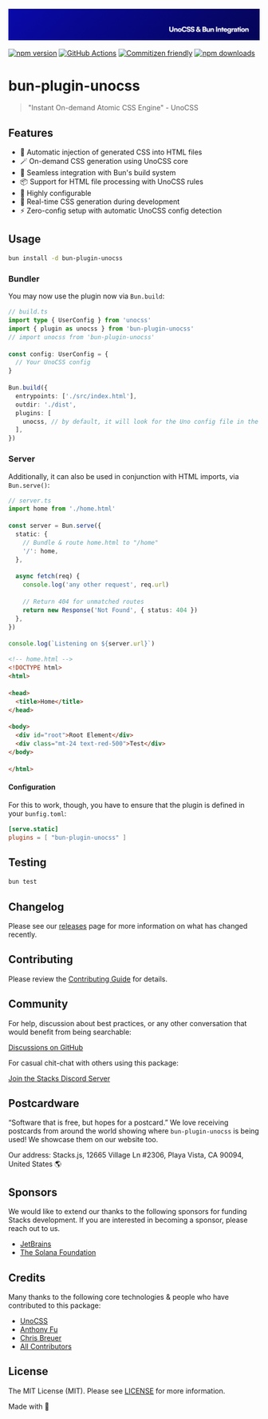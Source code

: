 ![Social Card of Bun Plugin unocss](https://github.com/stacksjs/bun-plugin-unocss/blob/main/.github/art/cover.jpg)

[![npm version][npm-version-src]][npm-version-href]
[![GitHub Actions][github-actions-src]][github-actions-href]
[![Commitizen friendly](https://img.shields.io/badge/commitizen-friendly-brightgreen.svg)](http://commitizen.github.io/cz-cli/)
[![npm downloads][npm-downloads-src]][npm-downloads-href]
<!-- [![Codecov][codecov-src]][codecov-href] -->

# bun-plugin-unocss

> "Instant On-demand Atomic CSS Engine" - UnoCSS

## Features

- 💉 Automatic injection of generated CSS into HTML files
- 🪄 On-demand CSS generation using UnoCSS core
- 🚀 Seamless integration with Bun's build system
- 📦 Support for HTML file processing with UnoCSS rules
- 🎨 Highly configurable
- 🔄 Real-time CSS generation during development
- ⚡ Zero-config setup with automatic UnoCSS config detection

## Usage

```bash
bun install -d bun-plugin-unocss
```

### Bundler

You may now use the plugin now via `Bun.build`:

```ts
// build.ts
import type { UserConfig } from 'unocss'
import { plugin as unocss } from 'bun-plugin-unocss'
// import unocss from 'bun-plugin-unocss'

const config: UserConfig = {
  // Your UnoCSS config
}

Bun.build({
  entrypoints: ['./src/index.html'],
  outdir: './dist',
  plugins: [
    unocss, // by default, it will look for the Uno config file in the project root
  ],
})
```

### Server

Additionally, it can also be used in conjunction with HTML imports, via `Bun.serve()`:

```ts
// server.ts
import home from './home.html'

const server = Bun.serve({
  static: {
    // Bundle & route home.html to "/home"
    '/': home,
  },

  async fetch(req) {
    console.log('any other request', req.url)

    // Return 404 for unmatched routes
    return new Response('Not Found', { status: 404 })
  },
})

console.log(`Listening on ${server.url}`)
```

```html
<!-- home.html -->
<!DOCTYPE html>
<html>

<head>
  <title>Home</title>
</head>

<body>
  <div id="root">Root Element</div>
  <div class="mt-24 text-red-500">Test</div>
</body>

</html>
```

#### Configuration

For this to work, though, you have to ensure that the plugin is defined in your `bunfig.toml`:

```toml
[serve.static]
plugins = [ "bun-plugin-unocss" ]
```

## Testing

```bash
bun test
```

## Changelog

Please see our [releases](https://github.com/stacksjs/bun-plugin-unocss/releases) page for more information on what has changed recently.

## Contributing

Please review the [Contributing Guide](https://github.com/stacksjs/contributing) for details.

## Community

For help, discussion about best practices, or any other conversation that would benefit from being searchable:

[Discussions on GitHub](https://github.com/stacksjs/stacks/discussions)

For casual chit-chat with others using this package:

[Join the Stacks Discord Server](https://discord.gg/stacksjs)

## Postcardware

“Software that is free, but hopes for a postcard.” We love receiving postcards from around the world showing where `bun-plugin-unocss` is being used! We showcase them on our website too.

Our address: Stacks.js, 12665 Village Ln #2306, Playa Vista, CA 90094, United States 🌎

## Sponsors

We would like to extend our thanks to the following sponsors for funding Stacks development. If you are interested in becoming a sponsor, please reach out to us.

- [JetBrains](https://www.jetbrains.com/)
- [The Solana Foundation](https://solana.com/)

## Credits

Many thanks to the following core technologies & people who have contributed to this package:

- [UnoCSS](https://unocss.dev)
- [Anthony Fu](https://github.com/antfu)
- [Chris Breuer](https://github.com/chrisbbreuer)
- [All Contributors](../../contributors)

## License

The MIT License (MIT). Please see [LICENSE](https://github.com/stacksjs/bun-plugin-unocss/tree/main/LICENSE.md) for more information.

Made with 💙

<!-- Badges -->
[npm-version-src]: <https://img.shields.io/npm/v/bun-plugin-unocss?style=flat-square>
[npm-version-href]: <https://npmjs.com/package/bun-plugin-unocss>
[npm-downloads-src]: <https://img.shields.io/npm/dm/bun-plugin-unocss?style=flat-square>
[npm-downloads-href]: <https://npmjs.com/package/bun-plugin-unocss>
[github-actions-src]: <https://img.shields.io/github/actions/workflow/status/stacksjs/bun-plugin-unocss/ci.yml?style=flat-square&branch=main>
[github-actions-href]: <https://github.com/stacksjs/bun-plugin-unocss/actions?query=workflow%3Aci>

<!-- [codecov-src]: https://img.shields.io/codecov/c/gh/stacksjs/bun-plugin-unocss/main?style=flat-square
[codecov-href]: https://codecov.io/gh/stacksjs/bun-plugin-unocss -->

